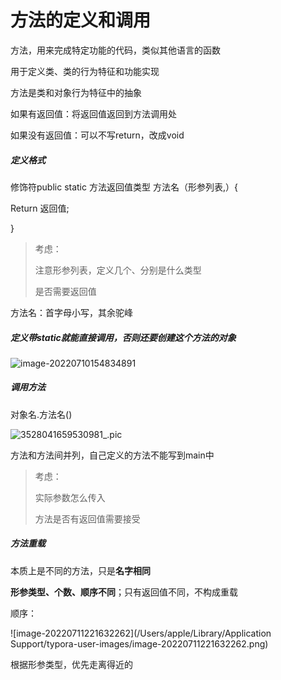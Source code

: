 # 方法的定义和调用

方法，用来完成特定功能的代码，类似其他语言的函数

用于定义类、类的行为特征和功能实现

方法是类和对象行为特征中的抽象



如果有返回值：将返回值返回到方法调用处

如果没有返回值：可以不写return，改成void



##### 定义格式

修饰符public static 方法返回值类型 方法名（形参列表,）{

Return 返回值;

}

> 考虑：
>
> 注意形参列表，定义几个、分别是什么类型
>
> 是否需要返回值





方法名：首字母小写，其余驼峰

##### 定义带static就能直接调用，否则还要创建这个方法的对象



![image-20220710154834891](https://xingqiu-tuchuang-1256524210.cos.ap-shanghai.myqcloud.com/3978/image-20220710154834891.png)

##### 调用方法

对象名.方法名()

![3528041659530981_.pic](https://xingqiu-tuchuang-1256524210.cos.ap-shanghai.myqcloud.com/3978/3528041659530981_.pic.jpg)

方法和方法间并列，自己定义的方法不能写到main中

> 考虑：
>
> 实际参数怎么传入
>
> 方法是否有返回值需要接受



##### 方法重载

本质上是不同的方法，只是**名字相同**

**形参类型、个数、顺序不同**；只有返回值不同，不构成重载



顺序：

![image-20220711221632262](/Users/apple/Library/Application Support/typora-user-images/image-20220711221632262.png)

根据形参类型，优先走离得近的